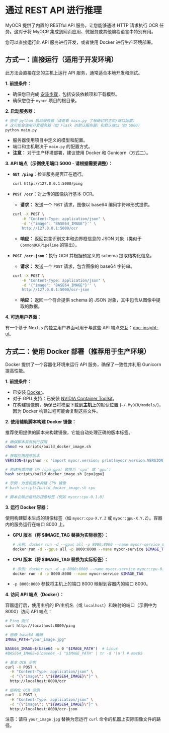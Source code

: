 # 通过 REST API 进行推理

MyOCR 提供了内置的 RESTful API 服务，让您能够通过 HTTP 请求执行 OCR 任务。这对于将 MyOCR 集成到网页应用、微服务或其他编程语言中特别有用。

您可以直接运行此 API 服务进行开发，或者使用 Docker 进行生产环境部署。

## 方式一：直接运行（适用于开发环境）

此方法会直接在您的主机上运行 API 服务，通常适合本地开发和测试。

**1. 前提条件：**

*   确保您已完成 [安装步骤](../getting-started/installation.md)，包括安装依赖项和下载模型。
*   确保您位于 `myocr` 项目的根目录。

**2. 启动服务器：**

```bash
# 使用 python 启动服务器（请查看 main.py 了解确切的主机/端口配置）
# 这可能会使用开发服务器（如 Flask 的默认服务器）和默认端口（如 5000）
python main.py 
```

*   服务器使用项目中定义的模型和配置。
*   端口和主机取决于 `main.py` 的配置方式。
*   **注意：** 对于生产环境部署，建议使用 Docker 和 Gunicorn（方式二）。

**3. API 端点（示例使用端口 5000 - 请根据需要调整）：**

*   **`GET /ping`**：检查服务是否正在运行。
    ```bash
    curl http://127.0.0.1:5000/ping
    ```
*   **`POST /ocr`**：对上传的图像执行基本 OCR。
    *   **请求：** 发送一个 `POST` 请求，图像以 base64 编码字符串形式提供。
    ```bash
    curl -X POST \
        -H "Content-Type: application/json" \
        -d '{"image": "BASE64_IMAGE"}'' \
        http://127.0.0.1:5000/ocr
    ```

    *   **响应：** 返回包含识别文本和边界框信息的 JSON 对象（类似于 `CommonOCRPipeline` 的输出）。

*   **`POST /ocr-json`**：执行 OCR 并根据预定义的 schema 提取结构化信息。
    *   **请求：** 发送一个 `POST` 请求，包含图像的 base64 字符串。
        
    ```bash
    curl -X POST \
        -H "Content-Type: application/json" \
        -d '{"image": "BASE64_IMAGE"}'' \
        http://127.0.0.1:5000/ocr-json
    ```

    *   **响应：** 返回一个符合提供 schema 的 JSON 对象，其中包含从图像中提取的数据。

**4. 可选用户界面：**

有一个基于 Next.js 的独立用户界面可用于与这些 API 端点交互：[doc-insight-ui](https://github.com/robbyzhaox/doc-insight-ui)。

## 方式二：使用 Docker 部署（推荐用于生产环境）

Docker 提供了一个容器化环境来运行 API 服务，确保了一致性并利用 Gunicorn 提高性能。

**1. 前提条件：**

*   已安装 [Docker](https://docs.docker.com/get-docker/)。
*   对于 GPU 支持：已安装 [NVIDIA Container Toolkit](https://docs.nvidia.com/datacenter/cloud-native/container-toolkit/latest/install-guide.html)。
*   在构建镜像前，确保已将模型下载到**主机**上的默认位置 (`~/.MyOCR/models/`)，因为 Docker 构建过程可能会复制这些文件。

**2. 使用辅助脚本构建 Docker 镜像：**

推荐使用提供的脚本来构建镜像，它能自动处理正确的版本标签。

```bash
# 确保脚本具有执行权限
chmod +x scripts/build_docker_image.sh

# 获取应用程序版本
VERSION=$(python -c 'import myocr.version; print(myocr.version.VERSION)')

# 构建所需镜像（将 [cpu|gpu] 替换为 'cpu' 或 'gpu'）
bash scripts/build_docker_image.sh [cpu|gpu]

# 示例：为当前版本构建 CPU 镜像
# bash scripts/build_docker_image.sh cpu 

# 脚本会输出最终的镜像标签（例如 myocr:cpu-0.1.0）
```

**3. 运行 Docker 容器：**

使用构建脚本生成的镜像标签（如 `myocr:cpu-X.Y.Z` 或 `myocr:gpu-X.Y.Z`）。容器内的服务运行在端口 8000 上。

*   **GPU 版本（将 $IMAGE_TAG 替换为实际标签）：**
    ```bash
    # 示例: docker run -d --gpus all -p 8000:8000 --name myocr-service myocr:gpu-0.1.0
    docker run -d --gpus all -p 8000:8000 --name myocr-service $IMAGE_TAG
    ```
*   **CPU 版本（将 $IMAGE_TAG 替换为实际标签）：**
    ```bash
    # 示例: docker run -d -p 8000:8000 --name myocr-service myocr:cpu-0.1.0
    docker run -d -p 8000:8000 --name myocr-service $IMAGE_TAG
    ```
*   `-p 8000:8000` 参数将主机上的端口 8000 映射到容器内的端口 8000。

**4. 访问 API 端点（Docker）：**

容器运行后，使用主机的 IP/主机名（或 `localhost`）和映射的端口（示例中为 8000）访问 API 端点：

```bash
# Ping 测试
curl http://localhost:8000/ping 

# 图像 base64 编码
IMAGE_PATH="your_image.jpg"

BASE64_IMAGE=$(base64 -w 0 "$IMAGE_PATH")  # Linux
#BASE64_IMAGE=$(base64 -i "$IMAGE_PATH" | tr -d '\n') # macOS

# 基本 OCR 示例
curl -X POST \
  -H "Content-Type: application/json" \
  -d "{\"image\": \"${BASE64_IMAGE}\"}" \
  http://localhost:8000/ocr

# 结构化 OCR 示例
curl -X POST \
  -H "Content-Type: application/json" \
  -d "{\"image\": \"${BASE64_IMAGE}\"}" \
  http://localhost:8000/ocr-json
```

注意：请将 `your_image.jpg` 替换为您运行 `curl` 命令的机器上实际图像文件的路径。 